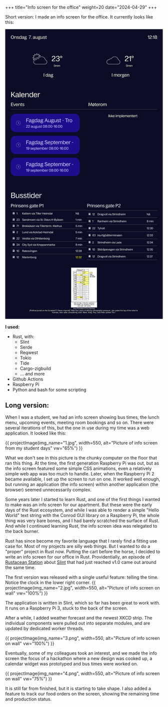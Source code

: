 +++
title="Info screen for the office"
weight=20
date="2024-04-29"
+++

Short version: I made an info screen for the office. It currently looks like this:

![](https://github.com/Knowit-Objectnet/infoskjerm-trondheim/raw/main/screenshot.png)

**I used:**
* Rust, with:
  * Slint
  * Serde
  * Reqwest
  * Tokio
  * Tide
  * Cargo-zigbuild
  * ... and more
* Github Actions
* Raspberry Pi
* Python and bash for some scripting



## Long version:    
When I was a student, we had an info screen showing bus times, the lunch menu, upcoming events, meeting room bookings and so on. There were several iterations of this, but the one in use during my time was a web application. It looked like this:

{{ projectImage(img_name="1.jpg", width=550, alt="Picture of info screen from my student days" vw="65%") }}


What we don't see in this picture is the chunky computer on the floor that ran this thing. At the time, the first generation Raspberry Pi was out, but as the info screen featured some simple CSS animations, even a relatively simple web app was too much to handle. Later, when the Raspberry Pi 2 became available, I set up the screen to run on one. It worked well enough, but running an application (the info screen) within another application (the browser) seemed unnecessarily complex.

Some years later I started to learn Rust, and one of the first things I wanted to make was an info screen for our apartment. But these were the early days of the Rust ecosystem, and while I was able to render a simple "Hello World" text string with the Conrod GUI library on a Raspberry Pi, the whole thing was very bare bones, and I had barely scratched the surface of Rust. And while I continued learning Rust, the info screen idea was relegated to the back burner.

Rust has since become my favorite language that I rarely find a fitting use case for. Most of my projects are silly web things. But I wanted to do a "proper" project in Rust now. Putting the cart before the horse, I decided to write an info screen for our office in Rust. Providentially, an episode of [Rustacean Station](https://rustacean-station.org/episode/tobias-hunger-slint-1.0/) about [Slint](https://slint.dev/) that had just reached v1.0 came out around the same time.

The first version was released with a single useful feature: telling the time. Notice the clock in the lower right corner.
{{ projectImage(img_name="2.jpg", width=550, alt="Picture of info screen on wall" vw="100%") }}


The application is written in Slint, which so far has been great to work with. It runs on a Raspberry Pi 3, stuck to the back of the screen.


After a while, I added weather forecast and the newest XKCD strip. The individual components were pulled out into separate modules, and are updated by dedicated worker threads. 

{{ projectImage(img_name="3.png", width=550, alt="Picture of info screen on wall" vw="100%") }}


Eventually, some of my colleagues took an interest, and we made the info screen the focus of a hackathon where a new design was cooked up, a calendar widget was prototyped and bus times were worked on.

{{ projectImage(img_name="4.png", width=550, alt="Picture of info screen on wall" vw="75%") }}


It is still far from finished, but it is starting to take shape. I also added a feature to track our food orders on the screen, showing the remaining time and production status.
